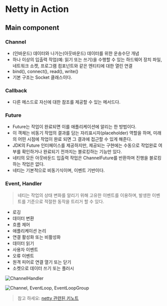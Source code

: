 # Netty in Action


## Main component

### Channel
* (인바운드) 데이터와 나가는(아웃바운드) 데이터를 위한 운송수단 개념
* 하나 이상의 입출력 작업(예: 읽기 또는 쓰기)을 수행할 수 있는 하드웨어 장치 파일, 네트워크 소켓, 프로그램 컴포넌트와 같은 엔티티에 대한 열린 연결
* bind(), connect(), read(), write()
* 기본 구조는 Socket 클래스이다.



### Callback
* 다른 메스드로 자신에 대한 참조를 제공할 수 있는 메서드다.


### Future
* Future는 작업이 완료되면 이를 애플리케이션에 알리는 한 방법이다.
* 이 객체는 비동기 작업의 결과를 담는 자리표시자(placeholder) 역할을 하며, 미래의 어떤 시점에 작업이
완료 되면 그 결과에 접근할 수 있게 해준다.
* JDK의 Future 인터페이스를 제공하지만, 제공되는 구현에는 수동으로 작업완료 여부를 확인하거나 완료되기 전까지는 블로킹하는 기능만 있다.
* 네티의 모든 아웃바둔드 입출력 작업은 ChannelFuture를 반환하며 진행을 블로킹하는 작업은 없다.
* 네티는 기본적으로 비동기식이며, 이벤트 기반이다.


### Event, Handler
> 네티는 작업의 상태 변화를 알리기 위해 고유한 이벤트를 이용하며, 발생한 이벤트를 기준으로 적절한 동작을 트리거 할 수 있다.

* 로깅
* 데이터 변환
* 흐름 제어
* 애플리케이션 논리
* 연결 활성화 또는 비활성화
* 데이터 읽기
* 사용자 이벤트
* 오류 이벤트
* 원격 피어로 연결 열기 또는 닫기
* 소켓으로 데이터 쓰기 또는 플러시

![ChannelHandler](https://waylau.gitbooks.io/essential-netty-in-action/content/images/Figure%201.3%20Event%20Flow.jpg "ChannelHandler")

![Channel, EventLoop, EventLoopGroup](https://waylau.gitbooks.io/essential-netty-in-action/content/images/Figure%203.1.jpg "Channel, EventLoop, EventLoopGroup")

> 참고 하세요: [netty 관련된 키노트][nettyadvice]

[nettyadvice]: <http://hatemogi.github.io/netty-startup>
